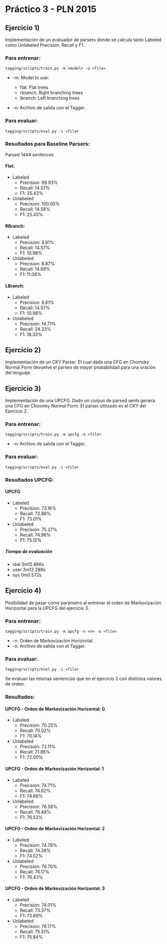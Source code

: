 Práctico 3 - PLN 2015
=====================

Ejercicio 1)
------------

Implementación de un evaluador de parsers donde se calcula tanto Labeled como Unlabeled Precision, 
Recall y F1.

### Para entrenar:

```
tagging/scripts/train.py -m <model> -o <file>
```

* -m: Model to use:
  * flat: Flat trees
  * rbranch: Right branching trees
  * lbranch: Left branching trees

* -o: Archivo de salida con el Tagger.

### Para evaluar:

```
tagging/scripts/eval.py -i <file>
```


### Resultados para Baseline Parsers:

Parsed 1444 sentences

#### Flat:

* Labeled
  * Precision: 99.93%
  * Recall: 14.57%
  * F1: 25.43%
* Unlabeled
  * Precision: 100.00%
  * Recall: 14.58%
  * F1: 25.45%


#### RBranch:

* Labeled
  * Precision: 8.81%
  * Recall: 14.57%
  * F1: 10.98%
* Unlabeled
  * Precision: 8.87%
  * Recall: 14.68%
  * F1: 11.06%

#### LBranch:

* Labeled
  * Precision: 8.81%
  * Recall: 14.57%
  * F1: 10.98%
* Unlabeled
  * Precision: 14.71%
  * Recall: 24.33%
  * F1: 18.33%

Ejercicio 2)
------------

Implementación de un CKY Parser. El cual dada una CFG en Chomsky Normal Form
devuelve el parseo de mayor probabilidad para una oración del lenguaje.

Ejercicio 3)
------------

Implementación de una UPCFG.
Dado un corpus de parsed sents genera una CFG en Chosmky Normal Form.
El parser utilizado es el CKY del Ejercicio 2.

### Para entrenar:

```
tagging/scripts/train.py -m upcfg -o <file>
```

* -o: Archivo de salida con el Tagger.

### Para evaluar:

```
tagging/scripts/eval.py -i <file>
```

### Resultados UPCFG:

#### UPCFG

* Labeled
  * Precision: 73.16%
  * Recall: 72.86%
  * F1: 73.01%
* Unlabeled
  * Precision: 75.27%
  * Recall: 74.96%
  * F1: 75.12%

##### Tiempo de evaluación

* real  3m12.866s
* user  3m12.289s
* sys 0m0.572s

Ejercicio 4)
------------

Posibilidad de pasar como parámetro al entrenar el orden de Markovización Horizontal
para la UPCFG del ejercicio 3.

### Para entrenar:

```
tagging/scripts/train.py -m upcfg -n <n> -o <file>
```
* -n: Orden de Markovización Horizontal.
* -o: Archivo de salida con el Tagger.

### Para evaluar:

```
tagging/scripts/eval.py -i <file>
```

Se evaluan las mismas sentencias que en el ejercicio 3 con distintos valores de orden.

### Resultados:

#### UPCFG - Orden de Markovización Horizontal: 0

* Labeled
  * Precision: 70.25% 
  * Recall: 70.02% 
  * F1: 70.14% 
* Unlabeled
  * Precision: 72.11% 
  * Recall: 71.88% 
  * F1: 72.00% 

#### UPCFG - Orden de Markovización Horizontal: 1

* Labeled
  * Precision: 74.71% 
  * Recall: 74.62% 
  * F1: 74.66% 
* Unlabeled
  * Precision: 76.58% 
  * Recall: 76.48% 
  * F1: 76.53% 

#### UPCFG - Orden de Markovización Horizontal: 2

* Labeled
  * Precision: 74.78% 
  * Recall: 74.26% 
  * F1: 74.52% 
* Unlabeled
  * Precision: 76.70% 
  * Recall: 76.17% 
  * F1: 76.43%

#### UPCFG - Orden de Markovización Horizontal: 3

* Labeled
  * Precision: 74.01% 
  * Recall: 73.37% 
  * F1: 73.69% 
* Unlabeled
  * Precision: 76.17% 
  * Recall: 75.51% 
  * F1: 75.84%
